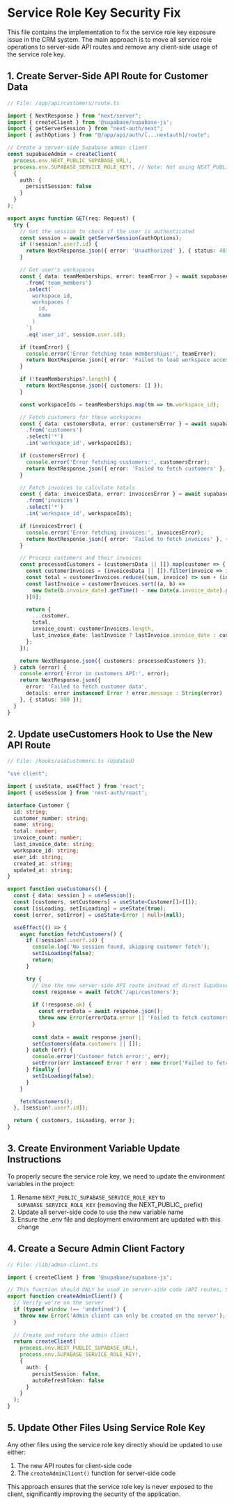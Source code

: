 # Service Role Key Security Fix

This file contains the implementation to fix the service role key exposure issue in the CRM system. The main approach is to move all service role operations to server-side API routes and remove any client-side usage of the service role key.

## 1. Create Server-Side API Route for Customer Data

```typescript
// File: /app/api/customers/route.ts

import { NextResponse } from "next/server";
import { createClient } from '@supabase/supabase-js';
import { getServerSession } from "next-auth/next";
import { authOptions } from "@/app/api/auth/[...nextauth]/route";

// Create a server-side Supabase admin client
const supabaseAdmin = createClient(
  process.env.NEXT_PUBLIC_SUPABASE_URL!,
  process.env.SUPABASE_SERVICE_ROLE_KEY!, // Note: Not using NEXT_PUBLIC_ prefix
  {
    auth: {
      persistSession: false
    }
  }
);

export async function GET(req: Request) {
  try {
    // Get the session to check if the user is authenticated
    const session = await getServerSession(authOptions);
    if (!session?.user?.id) {
      return NextResponse.json({ error: 'Unauthorized' }, { status: 401 });
    }

    // Get user's workspaces
    const { data: teamMemberships, error: teamError } = await supabaseAdmin
      .from('team_members')
      .select(`
        workspace_id,
        workspaces (
          id,
          name
        )
      `)
      .eq('user_id', session.user.id);

    if (teamError) {
      console.error('Error fetching team memberships:', teamError);
      return NextResponse.json({ error: 'Failed to load workspace access' }, { status: 500 });
    }

    if (!teamMemberships?.length) {
      return NextResponse.json({ customers: [] });
    }

    const workspaceIds = teamMemberships.map(tm => tm.workspace_id);

    // Fetch customers for these workspaces
    const { data: customersData, error: customersError } = await supabaseAdmin
      .from('customers')
      .select('*')
      .in('workspace_id', workspaceIds);

    if (customersError) {
      console.error('Error fetching customers:', customersError);
      return NextResponse.json({ error: 'Failed to fetch customers' }, { status: 500 });
    }

    // Fetch invoices to calculate totals
    const { data: invoicesData, error: invoicesError } = await supabaseAdmin
      .from('invoices')
      .select('*')
      .in('workspace_id', workspaceIds);

    if (invoicesError) {
      console.error('Error fetching invoices:', invoicesError);
      return NextResponse.json({ error: 'Failed to fetch invoices' }, { status: 500 });
    }

    // Process customers and their invoices
    const processedCustomers = (customersData || []).map(customer => {
      const customerInvoices = (invoicesData || []).filter(invoice => invoice.customer_id === customer.id);
      const total = customerInvoices.reduce((sum, invoice) => sum + (invoice.total || 0), 0);
      const lastInvoice = customerInvoices.sort((a, b) => 
        new Date(b.invoice_date).getTime() - new Date(a.invoice_date).getTime()
      )[0];

      return {
        ...customer,
        total,
        invoice_count: customerInvoices.length,
        last_invoice_date: lastInvoice ? lastInvoice.invoice_date : customer.created_at,
      };
    });

    return NextResponse.json({ customers: processedCustomers });
  } catch (error) {
    console.error('Error in customers API:', error);
    return NextResponse.json({ 
      error: 'Failed to fetch customer data', 
      details: error instanceof Error ? error.message : String(error) 
    }, { status: 500 });
  }
}
```

## 2. Update useCustomers Hook to Use the New API Route

```typescript
// File: /hooks/useCustomers.ts (Updated)

"use client";

import { useState, useEffect } from 'react';
import { useSession } from 'next-auth/react';

interface Customer {
  id: string;
  customer_number: string;
  name: string;
  total: number;
  invoice_count: number;
  last_invoice_date: string;
  workspace_id: string;
  user_id: string;
  created_at: string;
  updated_at: string;
}

export function useCustomers() {
  const { data: session } = useSession();
  const [customers, setCustomers] = useState<Customer[]>([]);
  const [isLoading, setIsLoading] = useState(true);
  const [error, setError] = useState<Error | null>(null);

  useEffect(() => {
    async function fetchCustomers() {
      if (!session?.user?.id) {
        console.log('No session found, skipping customer fetch');
        setIsLoading(false);
        return;
      }

      try {
        // Use the new server-side API route instead of direct Supabase admin access
        const response = await fetch('/api/customers');
        
        if (!response.ok) {
          const errorData = await response.json();
          throw new Error(errorData.error || 'Failed to fetch customers');
        }
        
        const data = await response.json();
        setCustomers(data.customers || []);
      } catch (err) {
        console.error('Customer fetch error:', err);
        setError(err instanceof Error ? err : new Error('Failed to fetch customers'));
      } finally {
        setIsLoading(false);
      }
    }

    fetchCustomers();
  }, [session?.user?.id]);

  return { customers, isLoading, error };
}
```

## 3. Create Environment Variable Update Instructions

To properly secure the service role key, we need to update the environment variables in the project:

1. Rename `NEXT_PUBLIC_SUPABASE_SERVICE_ROLE_KEY` to `SUPABASE_SERVICE_ROLE_KEY` (removing the NEXT_PUBLIC_ prefix)
2. Update all server-side code to use the new variable name
3. Ensure the .env file and deployment environment are updated with this change

## 4. Create a Secure Admin Client Factory

```typescript
// File: /lib/admin-client.ts

import { createClient } from '@supabase/supabase-js';

// This function should ONLY be used in server-side code (API routes, Server Components, etc.)
export function createAdminClient() {
  // Verify we're on the server
  if (typeof window !== 'undefined') {
    throw new Error('Admin client can only be created on the server');
  }
  
  // Create and return the admin client
  return createClient(
    process.env.NEXT_PUBLIC_SUPABASE_URL!,
    process.env.SUPABASE_SERVICE_ROLE_KEY!,
    {
      auth: {
        persistSession: false,
        autoRefreshToken: false
      }
    }
  );
}
```

## 5. Update Other Files Using Service Role Key

Any other files using the service role key directly should be updated to use either:
1. The new API routes for client-side code
2. The `createAdminClient()` function for server-side code

This approach ensures that the service role key is never exposed to the client, significantly improving the security of the application.
